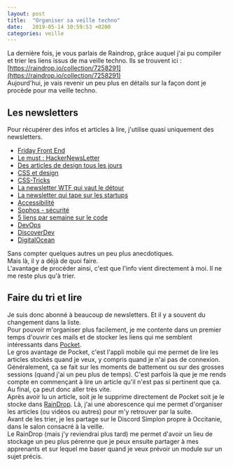```yaml
---
layout: post
title:  "Organiser sa veille techno"
date:   2019-05-14 10:59:53 +0200
categories: veille
---
```

La dernière fois, je vous parlais de Raindrop, grâce auquel j'ai pu compiler et trier les liens issus de ma veille techno. Ils se trouvent ici : [https://raindrop.io/collection/7258291](https://raindrop.io/collection/7258291)   
Aujourd'hui, je vais revenir un peu plus en détails sur la façon dont je procède pour ma veille techno. 

## Les newsletters
Pour récupérer des infos et articles à lire, j'utilise quasi uniquement des newsletters.
* [Friday Front End](http://fridayfrontend.com/)
* [Le must : HackerNewsLetter](http://www.hackernewsletter.com/)
* [Des articles de design tous les jours](https://sidebar.io/)
* [CSS et design](https://www.smashingmagazine.com/)
* [CSS-Tricks](https://css-tricks.com/)
* [La newsletter WTF qui vaut le détour](http://bizzarodevs.com/)
* [La newsletter qui tape sur les startups](https://www.techtrash.fr/newsletter) 
* [Accessibilité](https://a11yweekly.com/)
* [Sophos - sécurité](https://nakedsecurity.sophos.com/)
* [5 liens par semaine sur le code](https://programmingdigest.net/digests)
* [DevOps](https://devopsish.com/)
* [DiscoverDev](https://www.discoverdev.io/)
* [DigitalOcean](https://www.digitalocean.com/community/newsletter)

Sans compter quelques autres un peu plus anecdotiques.  
Mais là, il y a déjà de quoi faire.   
L'avantage de procéder ainsi, c'est que l'info vient directement à moi. Il ne me reste plus qu'à trier.

## Faire du tri et lire
Je suis donc abonné à beaucoup de newsletters. Et il y a souvent du changement dans la liste.   
Pour pouvoir m'organiser plus facilement, je me contente dans un premier temps d'ouvrir ces mails et de stocker les liens qui me semblent intéressants dans [Pocket](https://app.getpocket.com/).   
Le gros avantage de Pocket, c'est l'appli mobile qui me permet de lire les articles stockés quand je veux, y compris quand je n'ai pas de connexion. Généralement, ça se fait sur les moments de battement ou sur des grosses sessions (quand j'ai un peu plus de temps). C'est parfois là que je me rends compte en commençant à lire un article qu'il n'est pas si pertinent que ça. Au final, ça peut donc aller très vite.    
Après avoir lu un article, soit je le supprime directement de Pocket soit je le stocke dans [RainDrop](https://raindrop.io). Là, j'ai une aborescence qui me permet d'organiser les articles (ou vidéos ou autres) pour m'y retrouver par la suite.   
Avant de les trier, je les partage sur le Discord Simplon propre à Occitanie, dans le salon consacré à la veille.  
Le RainDrop (mais j'y reviendrai plus tard) me permet d'avoir un lieu de stockage un peu plus pérenne que je peux ensuite partager à mes apprenants et sur lequel me baser quand je veux prévoir un module sur un sujet précis. 